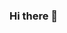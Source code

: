 ### Hi there 👋

<!--
**thebbennett/thebbennett** is a ✨ _special_ ✨ repository because its `README.md` (this file) appears on your GitHub profile.


- 🔭 I’m currently the Data Director at Sunrise Movement, the largest youth-led climate organization in the United States 
- 💬 Ask me about how to leverage data for climate
- 📫 Check out my website for more info: [brittanybennett.com](https://www.brittanybennett.com/)
- 😄 Pronouns: she/her/hers

